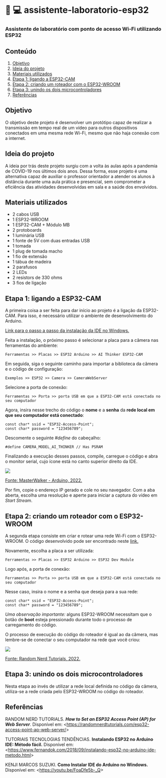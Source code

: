 # :information_desk_person: :computer: assistente-laboratorio-esp32

  ### Assistente de laboratório com ponto de acesso Wi-Fi utilizando ESP32

## Conteúdo

1. [Objetivo](https://github.com/nairamouras/assistente-laboratorio-esp32/blob/main/README.md#objetivo)
2. [Ideia do projeto](https://github.com/nairamouras/assistente-laboratorio-esp32/blob/main/README.md#ideia-do-projeto)
3. [Materiais utilizados](https://github.com/nairamouras/assistente-laboratorio-esp32/blob/main/README.md#materiais-utilizados)
4. [Etapa 1: ligando a ESP32-CAM](https://github.com/nairamouras/assistente-laboratorio-esp32/blob/main/README.md#etapa-1-ligando-a-esp32-cam)
5. [Etapa 2: criando um roteador com o ESP32-WROOM](https://github.com/nairamouras/assistente-laboratorio-esp32/blob/main/README.md#etapa-2-criando-um-roteador-com-o-esp32-wroom)
6. [Etapa 3: unindo os dois microcontroladores](https://github.com/nairamouras/assistente-laboratorio-esp32/blob/main/README.md#etapa-3-unindo-os-dois-microcontroladores)
7. [Referências](https://github.com/nairamouras/assistente-laboratorio-esp32/blob/main/README.md#referências)

## Objetivo

  O objetivo deste projeto é desenvolver um protótipo capaz de realizar a transmissão em tempo real de um vídeo para outros dispositivos conectados em uma mesma rede Wi-Fi, mesmo que não haja conexão com a internet.

## Ideia do projeto

  A ideia por trás deste projeto surgiu com a volta às aulas após a pandemia de COVID-19 nos últimos dois anos. Dessa forma, esse projeto é uma alternativa capaz de auxiliar o professor orientador a atender os alunos à distância durante uma aula prática e presencial, sem comprometer a eficiência das atividades desenvolvidas em sala e a saúde dos envolvidos.
  
## Materiais utilizados

- 2 cabos USB
- 1 ESP32-WROOM
- 1 ESP32-CAM + Módulo MB
- 2 protoboards
- 1 luminária USB
- 1 fonte de 5V com duas entradas USB
- 1 tomada
- 1 plug de tomada macho
- 1 fio de extensão
- 1 tábua de madeira
- 2 parafusos
- 2 LEDs
- 2 resistors de 330 ohms
- 3 fios de ligação

## Etapa 1: ligando a ESP32-CAM

  A primeira coisa a ser feita para dar início ao projeto é a ligação da ESP32-CAM. Para isso, é necessário utilizar o ambiente de desenvolvimento do Arduino.  
  
  [Link para o passo a passo da instalação da IDE no Windows.](https://youtu.be/FoaDfe5b-_Q)
  
  Feita a instalação, o próximo passo é selecionar a placa para a câmera nas ferramentas do ambiente:
  
    Ferramentas >> Placas >> ESP32 Arduino >> AI Thinker ESP32-CAM
  
  Em seguida, siga o seguinte caminho para importar a biblioteca da câmera e o código de configuração:
  
    Exemplos >> ESP32 >> Camera >> CameraWebServer
    
  Selecione a porta de conexão:
  
    Ferramentas >> Porta >> porta USB em que a ESP32-CAM está conectada no seu computador
    
  Agora, insira nesse trecho do código o **nome** e a **senha** da **rede local em que seu computador está conectado**:
  
    const char* ssid = "ESP32-Access-Point";
    const char* password = "123456789";
   
  Descomente o seguinte *#define* do cabeçalho:
   
    #define CAMERA_MODEL_AI_THINKER // Has PSRAM
  
  Finalizando a execução desses passos, compile, carregue o código e abra o monitor serial, cujo ícone está no canto superior direito da IDE.
  
   ![](https://blogmasterwalkershop.com.br/wp-content/uploads/2016/12/img01_arduino_exibindo_e_lendo_dados_da_serial.jpg)
  
   [Fonte: MasterWalker - Arduino, 2022.](https://blogmasterwalkershop.com.br/arduino/arduino-exibindo-e-lendo-dados-da-serial)
  
   Por fim, copie o endereço IP gerado e cole no seu navegador. Com a aba aberta, escolha uma resolução e aperte para iniciar a captura do vídeo em *Start Stream*. 
  
## Etapa 2: criando um roteador com o ESP32-WROOM

  A segunda etapa consiste em criar e rotear uma rede Wi-Fi com o ESP32-WROOM. O código desenvolvido pode ser encontrado neste [link.](https://randomnerdtutorials.com/esp32-access-point-ap-web-server/)
  
  Novamente, escolha a placa a ser utilizada:
  
    Ferramentas >> Placas >> ESP32 Arduino >> ESP32 Dev Module
    
  Logo após, a porta de conexão:
  
    Ferramentas >> Porta >> porta USB em que a ESP32-CAM está conectada no seu computador
  
  Nesse caso, insira o nome e a senha que deseja para a sua rede:
  
    const char* ssid = "ESP32-Access-Point";
    const char* password = "123456789";
    
  *Uma observação importante:* alguns ESP32-WROOM necessitam que o botão de **boot** esteja pressionado durante todo o processo de carregamento do código.
  
  O processo de execução do código do roteador é igual ao da câmera, mas lembre-se de conectar o seu computador na rede que você criou:
  
  ![](https://i0.wp.com/randomnerdtutorials.com/wp-content/uploads/2018/07/ESP32-access-point.jpg?w=600&quality=100&strip=all&ssl=1)
  
  [Fonte: Random Nerd Tutorials, 2022.](https://randomnerdtutorials.com/esp32-access-point-ap-web-server/)

## Etapa 3: unindo os dois microcontroladores

  Nesta etapa ao invés de utilizar a rede local definida no código da câmera, utiliza-se a rede criada pelo ESP32-WROOM no código do roteador. 

## Referências

RANDOM NERD TUTORIALS. ***How to Set an ESP32 Access Point (AP) for Web Server***. Disponível em: <<https://randomnerdtutorials.com/esp32-access-point-ap-web-server/>>

TUTORIAIS TECNOLOGIAS TENDÊNCIAS. **Instalando ESP32 no Arduino IDE: Método fácil.** Disponível em: <<https://www.fernandok.com/2018/09/instalando-esp32-no-arduino-ide-metodo.html>>

KENJI MARCOS SUZUKI. **Como Instalar IDE do Arduino no Windows.** Disponível em: <<https://youtu.be/FoaDfe5b-_Q>>
